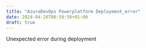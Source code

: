 ```yaml
---
title: "AzureDevOps Powerplatform Deployment_error"
date: 2024-04-26T06:59:50+01:00
draft: true
---
```


Unexpected error during deployment

